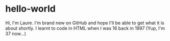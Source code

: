 # hello-world
Hi, I'm Laure. I'm brand new on GitHub and hope I'll be able to get what it is about shortly.
I learnt to code in HTML when I was 16 back in 1997 (Yup, I'm 37 now...)

